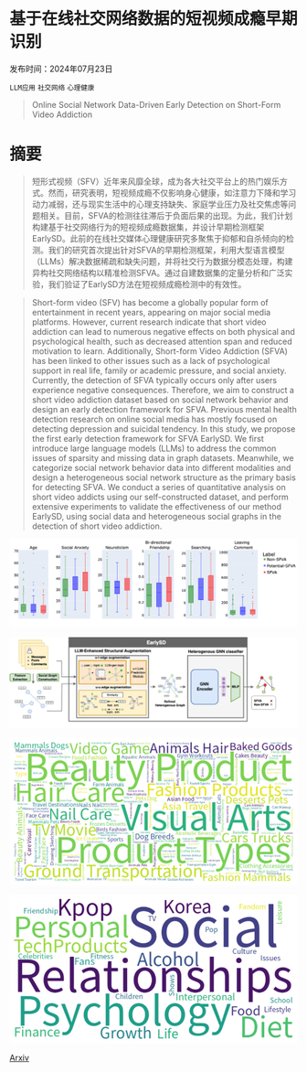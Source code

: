 # 基于在线社交网络数据的短视频成瘾早期识别

发布时间：2024年07月23日

`LLM应用` `社交网络` `心理健康`

> Online Social Network Data-Driven Early Detection on Short-Form Video Addiction

# 摘要

> 短形式视频（SFV）近年来风靡全球，成为各大社交平台上的热门娱乐方式。然而，研究表明，短视频成瘾不仅影响身心健康，如注意力下降和学习动力减弱，还与现实生活中的心理支持缺失、家庭学业压力及社交焦虑等问题相关。目前，SFVA的检测往往滞后于负面后果的出现。为此，我们计划构建基于社交网络行为的短视频成瘾数据集，并设计早期检测框架EarlySD。此前的在线社交媒体心理健康研究多聚焦于抑郁和自杀倾向的检测。我们的研究首次提出针对SFVA的早期检测框架，利用大型语言模型（LLMs）解决数据稀疏和缺失问题，并将社交行为数据分模态处理，构建异构社交网络结构以精准检测SFVA。通过自建数据集的定量分析和广泛实验，我们验证了EarlySD方法在短视频成瘾检测中的有效性。

> Short-form video (SFV) has become a globally popular form of entertainment in recent years, appearing on major social media platforms. However, current research indicate that short video addiction can lead to numerous negative effects on both physical and psychological health, such as decreased attention span and reduced motivation to learn. Additionally, Short-form Video Addiction (SFVA) has been linked to other issues such as a lack of psychological support in real life, family or academic pressure, and social anxiety. Currently, the detection of SFVA typically occurs only after users experience negative consequences. Therefore, we aim to construct a short video addiction dataset based on social network behavior and design an early detection framework for SFVA. Previous mental health detection research on online social media has mostly focused on detecting depression and suicidal tendency. In this study, we propose the first early detection framework for SFVA EarlySD. We first introduce large language models (LLMs) to address the common issues of sparsity and missing data in graph datasets. Meanwhile, we categorize social network behavior data into different modalities and design a heterogeneous social network structure as the primary basis for detecting SFVA. We conduct a series of quantitative analysis on short video addicts using our self-constructed dataset, and perform extensive experiments to validate the effectiveness of our method EarlySD, using social data and heterogeneous social graphs in the detection of short video addiction.

![基于在线社交网络数据的短视频成瘾早期识别](../../../paper_images/2407.18277/preliminary-feature.png)

![基于在线社交网络数据的短视频成瘾早期识别](../../../paper_images/2407.18277/EarlySD-0722.png)

![基于在线社交网络数据的短视频成瘾早期识别](../../../paper_images/2407.18277/Figure-expt-orginalset.png)

![基于在线社交网络数据的短视频成瘾早期识别](../../../paper_images/2407.18277/Figure-expandedtooic.png)

[Arxiv](https://arxiv.org/abs/2407.18277)